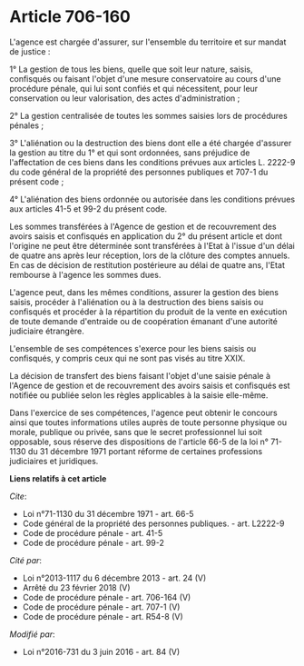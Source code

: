 # Article 706-160

L'agence est chargée d'assurer, sur l'ensemble du territoire et sur mandat de justice : 

1° La gestion de tous les biens, quelle que soit leur nature, saisis, confisqués ou faisant l'objet d'une mesure
conservatoire au cours d'une procédure pénale, qui lui sont confiés et qui nécessitent, pour leur conservation ou leur
valorisation, des actes d'administration ; 

2° La gestion centralisée de toutes les sommes saisies lors de procédures pénales ; 

3° L'aliénation ou la destruction des biens dont elle a été chargée d'assurer la gestion au titre du 1° et qui sont
ordonnées, sans préjudice de l'affectation de ces biens dans les conditions prévues aux articles L. 2222-9 du code général de
la propriété des personnes publiques et 707-1 du présent code ; 

4° L'aliénation des biens ordonnée ou autorisée dans les conditions prévues aux articles 41-5 et 99-2 du présent code. 

Les sommes transférées à l'Agence de gestion et de recouvrement des avoirs saisis et confisqués en application du 2° du
présent article et dont l'origine ne peut être déterminée sont transférées à l'Etat à l'issue d'un délai de quatre ans après
leur réception, lors de la clôture des comptes annuels. En cas de décision de restitution postérieure au délai de quatre ans,
l'Etat rembourse à l'agence les sommes dues. 

L'agence peut, dans les mêmes conditions, assurer la gestion des biens saisis, procéder à l'aliénation ou à la destruction
des biens saisis ou confisqués et procéder à la répartition du produit de la vente en exécution de toute demande d'entraide
ou de coopération émanant d'une autorité judiciaire étrangère. 

L'ensemble de ses compétences s'exerce pour les biens saisis ou confisqués, y compris ceux qui ne sont pas visés au titre
XXIX. 

La décision de transfert des biens faisant l'objet d'une saisie pénale à l'Agence de gestion et de recouvrement des avoirs
saisis et confisqués est notifiée ou publiée selon les règles applicables à la saisie elle-même. 

Dans l'exercice de ses compétences, l'agence peut obtenir le concours ainsi que toutes informations utiles auprès de toute
personne physique ou morale, publique ou privée, sans que le secret professionnel lui soit opposable, sous réserve des
dispositions de l'article 66-5 de la loi n° 71-1130 du 31 décembre 1971 portant réforme de certaines professions judiciaires
et juridiques.

**Liens relatifs à cet article**

_Cite_:

  - Loi n°71-1130 du 31 décembre 1971 - art. 66-5
  - Code général de la propriété des personnes publiques. - art. L2222-9
  - Code de procédure pénale - art. 41-5
  - Code de procédure pénale - art. 99-2

_Cité par_:

  - Loi n°2013-1117 du 6 décembre 2013 - art. 24 (V)
  - Arrêté du 23 février 2018 (V)
  - Code de procédure pénale - art. 706-164 (V)
  - Code de procédure pénale - art. 707-1 (V)
  - Code de procédure pénale - art. R54-8 (V)

_Modifié par_:

  - Loi n°2016-731 du 3 juin 2016 - art. 84 (V)
